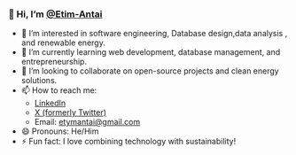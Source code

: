 ### 👋 Hi, I’m [@Etim-Antai](https://github.com/Etim-Antai)  
- 👀 I’m interested in software engineering, Database design,data analysis , and renewable energy.
- 🌱 I’m currently learning web development, database management, and entrepreneurship.  
- 💞️ I’m looking to collaborate on open-source projects and clean energy solutions.  
- 📫 How to reach me:  
  - [LinkedIn](https://www.linkedin.com/in/etim-antai-a59328198/?lipi=urn%3Ali%3Apage%3Ad_flagship3_feed%3BGYAYXTxtSZKrJ5XjICyV8g%3D%3D)  
  - [X (formerly Twitter)](https://x.com/Antai_Rabbi)  
  - Email: etymantai@gmail.com
- 😄 Pronouns: He/Him  
- ⚡ Fun fact: I love combining technology with sustainability!  
